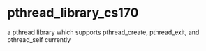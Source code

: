 # pthread_library_cs170
a pthread library which supports pthread_create, pthread_exit, and pthread_self currently
